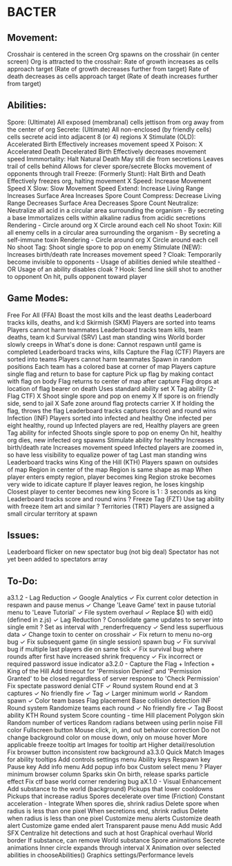 # BACTER

## Movement:
   Crosshair is centered in the screen
   Org spawns on the crosshair (in center screen)
   Org is attracted to the crosshair:
   Rate of growth increases as cells approach target
      (Rate of growth decreases further from target)
   Rate of death decreases as cells approach target
      (Rate of death increases further from target)

## Abilities:
   Spore: (Ultimate)
      All exposed (membranal) cells jettison from org away from the center of org
   Secrete: (Ultimate)
      All non-enclosed (by friendly cells) cells secrete acid into adjacent 8 (or 4) regions
   X Stimulate (OLD):
      Accelerated Birth
      Effectively increases movement speed
   X Poison:
      X Accelerated Death
      Decelerated Birth
      Effectively decreases movement speed
   Immmortality:
      Halt Natural Death
         May still die from secretions
      Leaves trail of cells behind
         Allows for clever spore/secrete
         Blocks movement of opponents through trail
   Freeze: (Formerly Stunt):
      Halt Birth and Death
      Effectively freezes org, halting movement
   X Speed:
      Increase Movement Speed
   X Slow:
      Slow Movement Speed
   Extend:
      Increase Living Range
      Increases Surface Area
         Increases Spore Count
   Compress:
      Decrease Living Range
      Decreases Surface Area
         Decreases Spore Count
   Neutralize:
      Neutralize all acid in a circular area surrounding the organism
         - By secreting a base
      Immortalizes cells within alkaline radius from acidic secretions
      Rendering - Circle around org
         X Circle around each cell
      No shoot
   Toxin:
      Kill all enemy cells in a circular area surrounding the organism
         - By secreting a self-immune toxin
      Rendering - Circle around org
         X Circle around each cell
      No shoot
   Tag:
      Shoot single spore to pop on enemy
   Stimulate (NEW):
      Increases birth/death rate
      Increases movement speed
   ? Cloak:
      Temporarily become invisible to opponents
         - Usage of abilities denied while stealthed
         - OR Usage of an ability disables cloak
   ? Hook:
      Send line skill shot to another to opponent
      On hit, pulls opponent toward player

## Game Modes:
   Free For All (FFA)
      Boast the most kills and the least deaths
      Leaderboard tracks kills, deaths, and k:d
   Skirmish (SKM)
      Players are sorted into teams
         Players cannot harm teammates
      Leaderboard tracks team kills, team deaths, team k:d
   Survival (SRV)
      Last man standing wins
      World border slowly creeps in
      What's done is done: Cannot respawn until game is completed
      Leaderboard tracks wins, kills
   Capture the Flag (CTF)
      Players are sorted into teams
         Players cannot harm teammates
      Spawn in random positions
      Each team has a colored base at corner of map
         Players capture single flag and return to base for capture
            Pick up flag by making contact with flag on body
         Flag returns to center of map after capture
         Flag drops at location of flag bearer on death
      Uses standard ability set
      X Tag ability (2-Flag CTF)
         X Shoot single spore and pop on enemy
         X If spore is on friendly side, send to jail
         X Safe zone around flag protects carrier
         X If holding the flag, throws the flag
      Leaderboard tracks captures (score) and round wins
   Infection (INF)
      Players sorted into infected and healthy
         One infected per eight healthy, round up
      Infected players are red, Healthy players are green
      Tag ability for infected
         Shoots single spore to pop on enemy
         On hit, healthy org dies, new infected org spawns
      Stimulate ability for healthy
         Increases birth/death rate
         Increases movement speed
      Infected players are zoomed in, so have less visibility to equalize power of tag 
      Last man standing wins
      Leaderboard tracks wins
   King of the Hill (KTH)
      Players spawn on outsides of map
      Region in center of the map
         Region is same shape as map
      When player enters empty region, player becomes king
         Region stroke becomes very wide to idicate capture
         If player leaves region, he loses kingship
            Closest player to center becomes new king
         Score is 1 : 3 seconds as king
      Leaderboard tracks score and round wins
   ? Freeze Tag (FZT)
      Use tag ability with freeze item art and similar 
   ? Territories (TRT)
      Players are assigned a small circular territory at spawn

## Issues:
   Leaderboard flicker on new spectator bug (not big deal)
      Spectator has not yet been added to spectators array

## To-Do:
   a3.1.2 - Lag Reduction
      ✓ Google Analytics
      ✓ Fix current color detection in respawn and pause menus
      ✓ Change 'Leave Game' text in pause tutorial menu to 'Leave Tutorial'
      ✓ File system overhaul
      ✓ Replace $() with eid() (defined in z.js)
      ✓ Lag Reduction
         ? Consolidate game updates to server into single emit
            ? Set as interval with _renderfrequency
         ✓ Send less superfluous data
      ✓ Change toxin to center on crosshair
      ✓ Fix return to menu no-org bug
      ✓ Fix subsequent game (in single session) spawn bug
      ✓ Fix survival bug if multiple last players die on same tick
      ✓ Fix survival bug where rounds after first have increased shrink frequency
      ✓ Fix incorrect or required password issue indicator
   a3.2.0 - Capture the Flag + Infection + King of the Hill
      Add timeout for 'Permission Denied' and 'Permission Granted' to be closed regardless of server response to 'Check Permission'
      Fix spectate password denial
      CTF
         ✓ Round system
            Round end at 3 captures
         ✓ No friendly fire
         ✓ Tag
         ✓ Larger minimum world
         ✓ Random spawn
         ✓ Color team bases
         Flag placement
         Base collision detection
      INF
         Round system
            Randomize teams each round
         ✓ No friendly fire
         ✓ Tag
         Boost ability
      KTH
         Round system
         Score counting - time
         Hill placement
      Polygon skin
         Random number of vertices
         Random radians between using perlin noise
         Fill color
      Fullscreen button
      Mouse click, in, and out behavior correction
         Do not change background color on mouse down, only on mouse hover
      More applicable freeze tooltip art
      Images for tooltip art
         Higher detail/resolution
      Fix browser button inconsistent row background
   a3.3.0
   	Quick Match
      Images for ability tooltips
      Add controls settings menu
         Ability keys
         Respawn key
         Pause key
      Add info menu
      Add popup info box
      Custom select menu
      ? Player minimum browser column
      Sparks skin
         On birth, release sparks particle effect
      Fix ctf base world corner rendering bug
   aX.1.0 - Visual Enhancement
      Add substance to the world (background)
         Pickups that lower cooldowns
         Pickups that increase radius
      Spores decelerate over time (Friction)
         Constant acceleration - Integrate
      When spores die, shrink radius
         Delete spore when radius is less than one pixel
      When secretions end, shrink radius
         Delete when radius is less than one pixel
      Customize menu alerts
      Customize death alert
      Customize game ended alert
      Transparent pause menu
      Add music
      Add SFX
      Centralize hit detections and such at host
      Graphical overhaul
         World border
            If substance, can remove
         World substance
         Spore animations
         Secrete animations
            Inner circle expands through interval
         X Animation over selected abilities in chooseAbilities()
         Graphics settings/Performance levels
